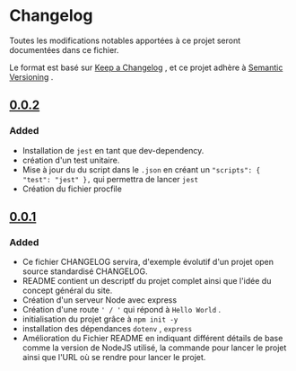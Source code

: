 # Changelog

Toutes les modifications notables apportées à ce projet seront documentées dans ce fichier.

Le format est basé sur [Keep a Changelog](https://keepachangelog.com/en/1.0.0/) , et ce projet adhère à [Semantic Versioning](https://semver.org/spec/v2.0.0.html) .

## [0.0.2]

### Added

- Installation de `jest` en tant que dev-dependency.
- création d'un test unitaire.
- Mise à jour du du script dans le `.json` en créant un ``` "scripts": {
    "test": "jest"
  }, ``` qui permettra de lancer `jest`
- Création du fichier procfile


## [0.0.1]

### Added

- Ce fichier CHANGELOG servira, d'exemple évolutif d'un projet open source standardisé CHANGELOG.
- README contient un descriptf du projet complet ainsi que l'idée du concept général du site.
- Création d'un serveur Node avec express
- Création d'une route ``` ' / ' ``` qui répond à ``` Hello World ``` .
- initialisation du projet grâce à ``` npm init -y ```
- installation des dépendances ``` dotenv ``` , ``` express ```
- Amélioration du Fichier README en indiquant différent détails de base comme la version de NodeJS utilisé, la commande pour lancer le projet ainsi que l'URL où se rendre pour lancer le projet.


[Unreleased]:https://github.com/FranckBisschop/culinary-project/blob/main/CHANGELOG.md
[0.0.1]:https://github.com/FranckBisschop/culinary-project/blob/main/README.md
[0.0.2]:https://github.com/FranckBisschop/culinary-project
